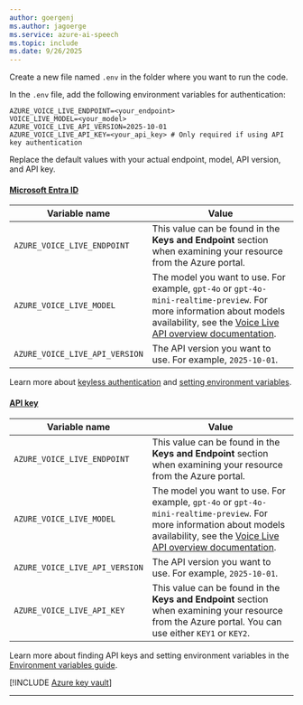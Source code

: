 ```yaml
---
author: goergenj 
ms.author: jagoerge 
ms.service: azure-ai-speech
ms.topic: include
ms.date: 9/26/2025
---
```


Create a new file named `.env` in the folder where you want to run the code. 

In the `.env` file, add the following environment variables for authentication:

```plaintext
AZURE_VOICE_LIVE_ENDPOINT=<your_endpoint>
VOICE_LIVE_MODEL=<your_model>
AZURE_VOICE_LIVE_API_VERSION=2025-10-01
AZURE_VOICE_LIVE_API_KEY=<your_api_key> # Only required if using API key authentication
```

Replace the default values with your actual endpoint, model, API version, and API key.

#### [Microsoft Entra ID](#tab/keyless)

|Variable name | Value |
|--------------------------|-------------|
| `AZURE_VOICE_LIVE_ENDPOINT` | This value can be found in the **Keys and Endpoint** section when examining your resource from the Azure portal. |
| `AZURE_VOICE_LIVE_MODEL` | The model you want to use. For example, `gpt-4o` or `gpt-4o-mini-realtime-preview`. For more information about models availability, see the [Voice Live API overview documentation](../../../voice-live.md). |
| `AZURE_VOICE_LIVE_API_VERSION`| The API version you want to use. For example, `2025-10-01`. |

Learn more about [keyless authentication](/azure/ai-services/authentication) and [setting environment variables](/azure/ai-services/cognitive-services-environment-variables).

#### [API key](#tab/api-key)

|Variable name | Value |
|--------------------------|-------------|
| `AZURE_VOICE_LIVE_ENDPOINT` | This value can be found in the **Keys and Endpoint** section when examining your resource from the Azure portal. |
| `AZURE_VOICE_LIVE_MODEL` | The model you want to use. For example, `gpt-4o` or `gpt-4o-mini-realtime-preview`. For more information about models availability, see the [Voice Live API overview documentation](../../../voice-live.md). |
| `AZURE_VOICE_LIVE_API_VERSION`| The API version you want to use. For example, `2025-10-01`. |
| `AZURE_VOICE_LIVE_API_KEY` | This value can be found in the **Keys and Endpoint** section when examining your resource from the Azure portal. You can use either `KEY1` or `KEY2`.|

Learn more about finding API keys and setting environment variables in the [Environment variables guide](/azure/ai-services/cognitive-services-environment-variables).

[!INCLUDE [Azure key vault](~/reusable-content/ce-skilling/azure/includes/ai-services/security/azure-key-vault.md)]

---

